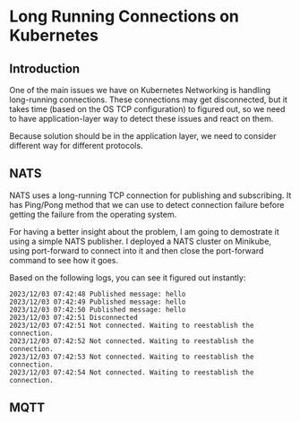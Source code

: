 # Long Running Connections on Kubernetes

## Introduction

One of the main issues we have on Kubernetes Networking is handling long-running connections.
These connections may get disconnected, but it takes time (based on the OS TCP configuration) to figured out,
so we need to have application-layer way to detect these issues and react on them.

Because solution should be in the application layer, we need to consider different way for different
protocols.

## NATS

NATS uses a long-running TCP connection for publishing and subscribing. It has Ping/Pong method that we can use to detect connection failure before
getting the failure from the operating system.

For having a better insight about the problem, I am going to demostrate it using a simple NATS publisher. I deployed a NATS cluster on Minikube, using
port-forward to connect into it and then close the port-forward command to see how it goes.

Based on the following logs, you can see it figured out instantly:

```
2023/12/03 07:42:48 Published message: hello
2023/12/03 07:42:49 Published message: hello
2023/12/03 07:42:50 Published message: hello
2023/12/03 07:42:51 Disconnected
2023/12/03 07:42:51 Not connected. Waiting to reestablish the connection.
2023/12/03 07:42:52 Not connected. Waiting to reestablish the connection.
2023/12/03 07:42:53 Not connected. Waiting to reestablish the connection.
2023/12/03 07:42:54 Not connected. Waiting to reestablish the connection.
```

## MQTT
